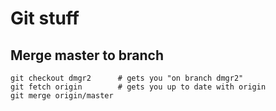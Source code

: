# Git stuff

## Merge master to branch
```
git checkout dmgr2      # gets you "on branch dmgr2"
git fetch origin        # gets you up to date with origin
git merge origin/master
```
